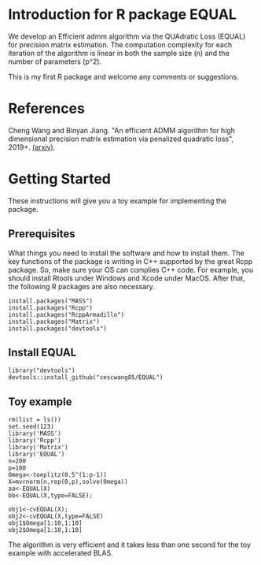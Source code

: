 # Introduction for R package EQUAL
We develop an Efficient admm algorithm via the QUAdratic Loss (EQUAL) for precision matrix estimation. The computation complexity for each iteration of the algorithm is linear in both the sample size (n) and the number of parameters (p^2).  


This is my first R package and welcome any comments or suggestions.

# References 
Cheng Wang and Binyan Jiang. "An efficient ADMM algorithm for high dimensional precision matrix estimation via penalized quadratic loss", 2019+.  [(arxiv)](https://arxiv.org/abs/1811.04545).

# Getting Started
These instructions will give you a toy example for implementing the package.

## Prerequisites
What things you need to install the software and how to install them.  The key functions of the package is writing in C++ supported by the great Rcpp package. So, make sure your OS can complies C++ code. For example,  you should install Rtools under Windows and Xcode under MacOS.  After that, the following R packages are also necessary.

```
install.packages("MASS")
install.packages("Rcpp")
install.packages("RcppArmadillo")
install.packages("Matrix")
install.packages("devtools")
```
## Install EQUAL

```
library("devtools")
devtools::install_github("cescwang85/EQUAL")
```

## Toy example 

```
rm(list = ls())
set.seed(123)
library('MASS')
library('Rcpp')
library('Matrix')
library('EQUAL')
n=200
p=100
Omega<-toeplitz(0.5^(1:p-1))
X=mvrnorm(n,rep(0,p),solve(Omega))
aa<-EQUAL(X)
bb<-EQUAL(X,type=FALSE);

obj1<-cvEQUAL(X);
obj2<-cvEQUAL(X,type=FALSE)
obj1$Omega[1:10,1:10]
obj2$Omega[1:10,1:10]
```
The algorithm is very efficient and it takes less than one second for the toy example with accelerated BLAS. 

